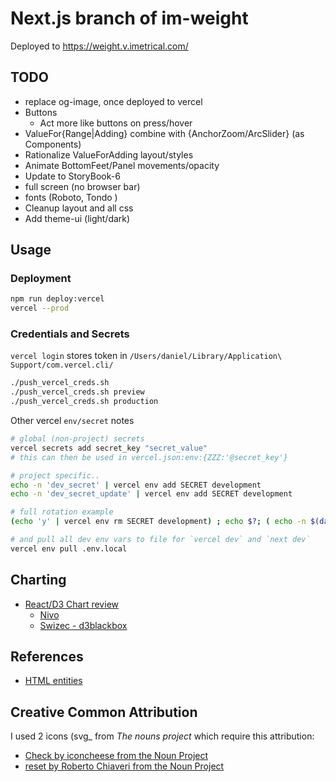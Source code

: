 # Next.js branch of im-weight

 Deployed to <https://weight.v.imetrical.com/>

## TODO

- replace og-image, once deployed to vercel
- Buttons
  - Act more like buttons on press/hover
- ValueFor{Range|Adding} combine with {AnchorZoom/ArcSlider} (as Components)
- Rationalize ValueForAdding layout/styles
- Animate BottomFeet/Panel movements/opacity
- Update to StoryBook-6
- full screen (no browser bar)
- fonts (Roboto, Tondo )
- Cleanup layout and all css
- Add theme-ui (light/dark)

## Usage

### Deployment

```bash
npm run deploy:vercel
vercel --prod
```

### Credentials and Secrets

`vercel login` stores token in `/Users/daniel/Library/Application\ Support/com.vercel.cli/`

```bash
./push_vercel_creds.sh
./push_vercel_creds.sh preview
./push_vercel_creds.sh production
```

Other vercel `env/secret` notes

```bash
# global (non-project) secrets
vercel secrets add secret_key "secret_value"
# this can then be used in vercel.json:env:{ZZZ:'@secret_key'}

# project specific..
echo -n 'dev_secret' | vercel env add SECRET development
echo -n 'dev_secret_update' | vercel env add SECRET development

# full rotation example
(echo 'y' | vercel env rm SECRET development) ; echo $?; ( echo -n $(date -u +"%Y-%m-%dT%H:%M:%SZ") | vercel env add SECRET development); echo $?;

# and pull all dev env vars to file for `vercel dev` and `next dev`
vercel env pull .env.local
```

## Charting

- [React/D3 Chart review](https://dev.to/giteden/top-5-react-chart-libraries-for-2020-1amb)
  - [Nivo](https://nivo.rocks/line/)
  - [Swizec - d3blackbox](https://github.com/Swizec/d3blackbox)

## References

- [HTML entities](https://www.toptal.com/designers/htmlarrows/symbols/)

## Creative Common Attribution

I used 2 icons (svg_ from *The nouns project* which require this attribution:

- [Check by iconcheese from the Noun Project](https://thenounproject.com/term/check/2422594/)
- [reset by Roberto Chiaveri from the Noun Project](https://thenounproject.com/term/reset/299645/)

